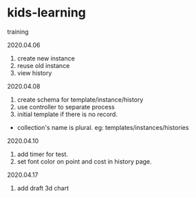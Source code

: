 # kids-learning
training


2020.04.06 
1. create new instance
2. reuse old instance
3. view history

2020.04.08
1. create schema for template/instance/history
2. use controller to separate process
3. initial template if there is no record.

* collection's name is plural. eg: templates/instances/histories

2020.04.10
1. add timer for test.
2. set font color on point and cost in history page.

2020.04.17
1. add draft 3d chart

